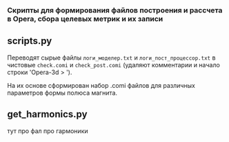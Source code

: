 ### Скрипты для формирования файлов построения и рассчета в Opera, сбора целевых метрик и их записи

## scripts.py
Переводят сырые файлы ```логи_моделер.txt``` и ```логи_пост_процессор.txt``` в чистовые ```check.comi``` и ```check_post.comi``` (удаляют комментарии и начало строки 'Opera-3d > ').

На их основе сформирован набор .comi файлов для различных параметров формы полюса магнита.

## get_harmonics.py

тут про фал про гармоники
